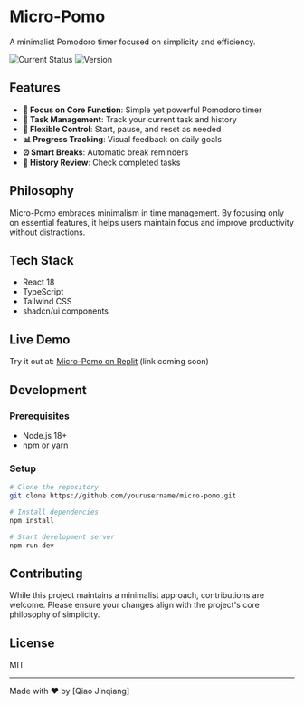# Micro-Pomo

A minimalist Pomodoro timer focused on simplicity and efficiency.

![Current Status](https://img.shields.io/badge/status-beta-blue)
![Version](https://img.shields.io/badge/version-1.0.0-green)

## Features

- **🎯 Focus on Core Function**: Simple yet powerful Pomodoro timer
- **📝 Task Management**: Track your current task and history
- **🔄 Flexible Control**: Start, pause, and reset as needed
- **📊 Progress Tracking**: Visual feedback on daily goals
- **⏰ Smart Breaks**: Automatic break reminders
- **💾 History Review**: Check completed tasks

## Philosophy

Micro-Pomo embraces minimalism in time management. By focusing only on essential features, it helps users maintain focus and improve productivity without distractions.

## Tech Stack

- React 18
- TypeScript
- Tailwind CSS
- shadcn/ui components

## Live Demo

Try it out at: [Micro-Pomo on Replit](#) (link coming soon)

## Development

### Prerequisites

- Node.js 18+
- npm or yarn

### Setup

```bash
# Clone the repository
git clone https://github.com/yourusername/micro-pomo.git

# Install dependencies
npm install

# Start development server
npm run dev
```

## Contributing

While this project maintains a minimalist approach, contributions are welcome. Please ensure your changes align with the project's core philosophy of simplicity.

## License

MIT

---

Made with ❤️ by [Qiao Jinqiang]
